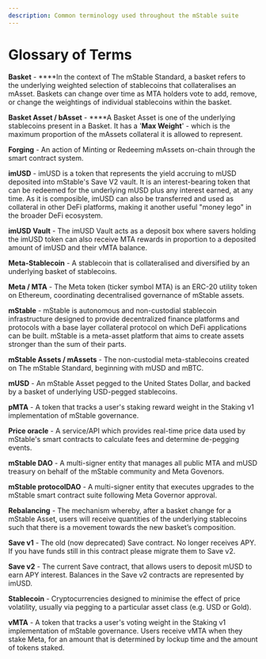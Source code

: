 ```yaml
---
description: Common terminology used throughout the mStable suite
---
```


# Glossary of Terms

**Basket** - ****In the context of The mStable Standard, a basket refers to the underlying weighted selection of stablecoins that collateralises an mAsset. Baskets can change over time as MTA holders vote to add, remove, or change the weightings of individual stablecoins within the basket. 

**Basket Asset / bAsset** - ****A Basket Asset is one of the underlying stablecoins present in a Basket. It has a '**Max Weight**' - which is the maximum proportion of the mAssets collateral it is allowed to represent. 

**Forging** - An action of Minting or Redeeming mAssets on-chain through the smart contract system.

**imUSD** - imUSD is a token that represents the yield accruing to mUSD deposited into mStable's Save V2 vault. It is an interest-bearing token that can be redeemed for the underlying mUSD plus any interest earned, at any time. As it is composible, imUSD can also be transferred and used as collateral in other DeFi platforms, making it another useful "money lego" in the broader DeFi ecosystem.

**imUSD Vault** - The imUSD Vault acts as a deposit box where savers holding the imUSD token can also receive MTA rewards in proportion to a deposited amount of imUSD and their vMTA balance. 

**Meta-Stablecoin** - A stablecoin that is collateralised and diversified by an underlying basket of stablecoins. 

**Meta / MTA** - The Meta token \(ticker symbol MTA\) is an ERC-20 utility token on Ethereum, coordinating decentralised governance of mStable assets.

**mStable** - mStable is autonomous and non-custodial stablecoin infrastructure designed to provide decentralized finance platforms and protocols with a base layer collateral protocol on which DeFi applications can be built. mStable is a meta-asset platform that aims to create assets stronger than the sum of their parts.

**mStable Assets / mAssets** - The non-custodial meta-stablecoins created on The mStable Standard, beginning with mUSD and mBTC.

**mUSD** - An mStable Asset pegged to the United States Dollar, and backed by a basket of underlying USD-pegged stablecoins.

**pMTA** - A token that tracks a user's staking reward weight in the Staking v1 implementation of mStable governance. 

**Price oracle** - A service/API which provides real-time price data used by mStable's smart contracts to calculate fees and determine de-pegging events. 

**mStable DAO** - A multi-signer entity that manages all public MTA and mUSD treasury on behalf of the mStable community and Meta Govenors.

**mStable protocolDAO** - A multi-signer entity that executes upgrades to the mStable smart contract suite following Meta Governor approval. 

**Rebalancing** - The mechanism whereby, after a basket change for a mStable Asset, users will receive quantities of the underlying stablecoins such that there is a movement towards the new basket’s composition.

**Save v1** - The old \(now deprecated\) Save contract. No longer receives APY. If you have funds still in this contract please migrate them to Save v2.

**Save v2** - The current Save contract, that allows users to deposit mUSD to earn APY interest. Balances in the Save v2 contracts are represented by imUSD. 

**Stablecoin** - Cryptocurrencies designed to minimise the effect of price volatility, usually via pegging to a particular asset class \(e.g. USD or Gold\).

**vMTA** - A token that tracks a user's voting weight in the Staking v1 implementation of mStable governance. Users receive vMTA when they stake Meta, for an amount that is determined by lockup time and the amount of tokens staked.

